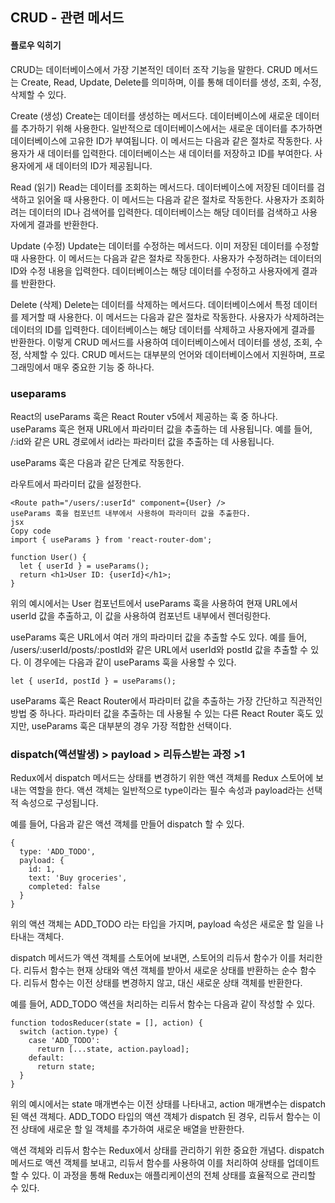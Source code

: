 ## CRUD - 관련 메서드
#### 플로우 익히기

CRUD는 데이터베이스에서 가장 기본적인 데이터 조작 기능을 말한다. 
CRUD 메서드는 Create, Read, Update, Delete를 의미하며, 이를 통해 데이터를 생성, 조회, 수정, 삭제할 수 있다.

Create (생성)
Create는 데이터를 생성하는 메서드다. 데이터베이스에 새로운 데이터를 추가하기 위해 사용한다.
 일반적으로 데이터베이스에서는 새로운 데이터를 추가하면 데이터베이스에 고유한 ID가 부여됩니다. 이 메서드는 다음과 같은 절차로 작동한다.
사용자가 새 데이터를 입력한다.
데이터베이스는 새 데이터를 저장하고 ID를 부여한다.
사용자에게 새 데이터의 ID가 제공됩니다.

Read (읽기)
Read는 데이터를 조회하는 메서드다. 데이터베이스에 저장된 데이터를 검색하고 읽어올 때 사용한다. 
이 메서드는 다음과 같은 절차로 작동한다.
사용자가 조회하려는 데이터의 ID나 검색어를 입력한다.
데이터베이스는 해당 데이터를 검색하고 사용자에게 결과를 반환한다.

Update (수정)
Update는 데이터를 수정하는 메서드다. 이미 저장된 데이터를 수정할 때 사용한다.
 이 메서드는 다음과 같은 절차로 작동한다.
사용자가 수정하려는 데이터의 ID와 수정 내용을 입력한다.
데이터베이스는 해당 데이터를 수정하고 사용자에게 결과를 반환한다.

Delete (삭제)
Delete는 데이터를 삭제하는 메서드다. 데이터베이스에서 특정 데이터를 제거할 때 사용한다. 
이 메서드는 다음과 같은 절차로 작동한다.
사용자가 삭제하려는 데이터의 ID를 입력한다.
데이터베이스는 해당 데이터를 삭제하고 사용자에게 결과를 반환한다.
이렇게 CRUD 메서드를 사용하여 데이터베이스에서 데이터를 생성, 조회, 수정, 삭제할 수 있다. 
CRUD 메서드는 대부분의 언어와 데이터베이스에서 지원하며, 프로그래밍에서 매우 중요한 기능 중 하나다.

### useparams

React의 useParams 훅은 React Router v5에서 제공하는 훅 중 하나다. 
useParams 훅은 현재 URL에서 파라미터 값을 추출하는 데 사용됩니다. 
예를 들어, /:id와 같은 URL 경로에서 id라는 파라미터 값을 추출하는 데 사용됩니다.

useParams 훅은 다음과 같은 단계로 작동한다.

라우트에서 파라미터 값을 설정한다.
```
<Route path="/users/:userId" component={User} />
useParams 훅을 컴포넌트 내부에서 사용하여 파라미터 값을 추출한다.
jsx
Copy code
import { useParams } from 'react-router-dom';

function User() {
  let { userId } = useParams();
  return <h1>User ID: {userId}</h1>;
}
```
위의 예시에서는 User 컴포넌트에서 useParams 훅을 사용하여 현재 URL에서 userId 값을 추출하고, 이 값을 사용하여 컴포넌트 내부에서 렌더링한다.

useParams 훅은 URL에서 여러 개의 파라미터 값을 추출할 수도 있다. 
예를 들어, /users/:userId/posts/:postId와 같은 URL에서 userId와 postId 값을 추출할 수 있다. 
이 경우에는 다음과 같이 useParams 훅을 사용할 수 있다.

```
let { userId, postId } = useParams();
```
useParams 훅은 React Router에서 파라미터 값을 추출하는 가장 간단하고 직관적인 방법 중 하나다. 
파라미터 값을 추출하는 데 사용될 수 있는 다른 React Router 훅도 있지만, useParams 훅은 대부분의 경우 가장 적합한 선택이다.

### dispatch(액션발생) > payload > 리듀스받는 과정 >1 

Redux에서 dispatch 메서드는 상태를 변경하기 위한 액션 객체를 Redux 스토어에 보내는 역할을 한다. 
액션 객체는 일반적으로 type이라는 필수 속성과 payload라는 선택적 속성으로 구성됩니다.

예를 들어, 다음과 같은 액션 객체를 만들어 dispatch 할 수 있다.

```
{
  type: 'ADD_TODO',
  payload: {
    id: 1,
    text: 'Buy groceries',
    completed: false
  }
}
```
위의 액션 객체는 ADD_TODO 라는 타입을 가지며, payload 속성은 새로운 할 일을 나타내는 객체다.

dispatch 메서드가 액션 객체를 스토어에 보내면, 스토어의 리듀서 함수가 이를 처리한다. 
리듀서 함수는 현재 상태와 액션 객체를 받아서 새로운 상태를 반환하는 순수 함수다. 
리듀서 함수는 이전 상태를 변경하지 않고, 대신 새로운 상태 객체를 반환한다.

예를 들어, ADD_TODO 액션을 처리하는 리듀서 함수는 다음과 같이 작성할 수 있다.

```
function todosReducer(state = [], action) {
  switch (action.type) {
    case 'ADD_TODO':
      return [...state, action.payload];
    default:
      return state;
  }
}
```
위의 예시에서는 state 매개변수는 이전 상태를 나타내고, action 매개변수는 dispatch 된 액션 객체다. 
ADD_TODO 타입의 액션 객체가 dispatch 된 경우, 리듀서 함수는 이전 상태에 새로운 할 일 객체를 추가하여 새로운 배열을 반환한다.

액션 객체와 리듀서 함수는 Redux에서 상태를 관리하기 위한 중요한 개념다. 
dispatch 메서드로 액션 객체를 보내고, 리듀서 함수를 사용하여 이를 처리하여 상태를 업데이트할 수 있다. 
이 과정을 통해 Redux는 애플리케이션의 전체 상태를 효율적으로 관리할 수 있다.